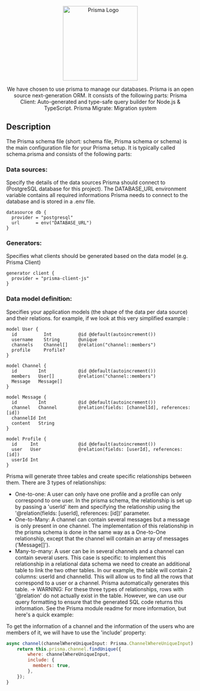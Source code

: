 <p align="center">
  <a href="https://www.prisma.io/docs/concepts" target="blank"><img src="https://website-v9.vercel.app/logo-dark.svg" width="200" alt="Prisma Logo" /></a>
</p>

<p align="center">
    We have chosen to use prisma to manage our databases. Prisma is an open source next-generation ORM. It consists of the following parts: Prisma Client: Auto-generated and type-safe query builder for Node.js & TypeScript. Prisma Migrate: Migration system
</p>


## Description

The Prisma schema file (short: schema file, Prisma schema or schema) is the main configuration file for your Prisma setup. It is typically called schema.prisma and consists of the following parts:

### Data sources:
Specify the details of the data sources Prisma should connect to (PostgreSQL database for this project). The DATABASE_URL environment variable contains all required informations Prisma needs to connect to the database and is stored in a .env file.
```prisma
datasource db {
  provider = "postgresql"
  url      = env("DATABASE_URL")
}
```
### Generators:
Specifies what clients should be generated based on the data model (e.g. Prisma Client)
```prisma
generator client {
  provider = "prisma-client-js"
}
```

### Data model definition:
Specifies your application models (the shape of the data per data source) and their relations. for example, if we look at this very simplified example :
```prisma
model User {
  id          Int          @id @default(autoincrement())
  username    String       @unique
  channels    Channel[]    @relation("channel::members")
  profile     Profile?
}

model Channel {
  id        Int            @id @default(autoincrement())
  members   User[]         @relation("channel::members")
  Message   Message[]
}

model Message {
  id        Int            @id @default(autoincrement())
  channel   Channel        @relation(fields: [channelId], references: [id])
  channelId Int
  content   String
}

model Profile {
  id     Int               @id @default(autoincrement())
  user   User              @relation(fields: [userId], references: [id])
  userId Int
}

```

Prisma will generate three tables and create specific relationships between them. There are 3 types of relationships: 
- One-to-one: A user can only have one profile and a profile can only correspond to one user. In the prisma schema, the relationship is set up by passing a 'userId' item and specifying the relationship using the '@relation(fields: [userId], references: [id])' parameter.
- One-to-Many: A channel can contain several messages but a message is only present in one channel. The implementation of this relationship in the prisma schema is done in the same way as a One-to-One relationship, except that the channel will contain an array of messages ('Message[]').
- Many-to-many: A user can be in several channels and a channel can contain several users. This case is specific: to implement this relationship in a relational data schema we need to create an additional table to link the two other tables. In our example, the table will contain 2 columns: userId and channelId. This will allow us to find all the rows that correspond to a user or a channel. Prisma automatically generates this table.
-> WARNING: For these three types of relationships, rows with '@relation' do not actually exist in the table. However, we can use our query formatting to ensure that the generated SQL code returns this information. See the Prisma module readme for more information, but here's a quick example:

To get the information of a channel and the information of the users who are members of it, we will have to use the 'include' property:
```js
async channel(channelWhereUniqueInput: Prisma.ChannelWhereUniqueInput): Promise<Channel | null> {
	return this.prisma.channel.findUnique({
		where: channelWhereUniqueInput,
		include: {
		  members: true,
		},
	});
}
```
